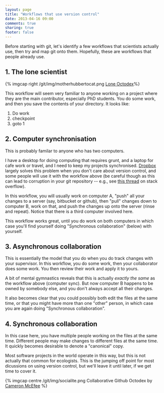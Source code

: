 ```yaml
---
layout: page
title: "Workflows that use version control"
date: 2013-04-16 09:00
comments: true
sharing: true
footer: false
---
```


Before starting with git, let's identify a few workflows that
scientists actually use, then try and map git onto them.  Hopefully,
these are workflows that people already use.

<!-- RGF: alter the comments below so that there is no direct mention
	of git, or of repository.  Or use this as an opportunity to
	introduce the comments in an abstract way that is independent of
	the implementation. -->
	
<!-- RGF: we really only give people the tools to do 1 in the material -->

## 1. The lone scientist

{% imgcap right /git/img/motherhubbertocat.png [Lone Octodex](http://octodex.github.com/motherhubbertocat/)%}

This workflow will seem very familiar to anyone working on a project
where they are the main contributor, especially PhD students.  You do
some work, and then you save the contents of your directory.  It looks
like:

1. Do work
2. checkpoint
3. goto 1

## 2. Computer synchronisation

This is probably familar to anyone who has two computers.

I have a desktop for doing computing that requires grunt, and a laptop
for cafe work or travel, and I need to keep my projects synchronised.
[Dropbox](http://www.dropbox.com) largely solves this problem when you
don't care about version control, and some people will use it with the
workflow above (be careful though as this can lead to corruption in
your git repository -- e.g., see
[this thread](http://stackoverflow.com/questions/1960799/using-git-and-dropbox-together-effectively)
on stack overflow).

In this workflow, you will usually work on computer A, "push" all your
changes to a server (say, bitbucket or github), then "pull" changes
down to computer B, work on that, and push the changes up onto the
server (rinse and repeat).  Notice that there is a third computer
involved here.

This workflow works great, until you do work on both computers in
which case you'll find yourself doing "Synchronous collaboration"
(below) with yourself.

## 3. Asynchronous collaboration

This is essentially the model that you do when you do track changes
with your supervisor.  In this workflow, you do some work, then your
collaborator does some work.  You then review their work and apply it
to yours.

A bit of mental gymnastics reveals that this is actually *exactly the
same* as the workflow above (computer sync).  But now computer B
happens to be owned by somebody else, and you don't always accept all
their changes.

It also becomes clear that you could possibly both edit the files at
the same time, or that you might have more than one "other" person, in
which case you are again doing "Synchronous collaboration".

## 4. Synchronous collaboration

In this case here, you have multiple people working on the files at
the same time.  Different people may make changes to different files
at the same time.  It quickly becomes desirable to denote a
"canonical" copy.

Most software projects in the world operate in this way, but this is
not actually that common for ecologists.  This is the jumping off
point for most dicussions on using version control, but we'll leave it
until later, if we get time to cover it.

{% imgcap centre  /git/img/socialite.png Collaborative Github Octodex by [Cameron McEfee](http://www.cameronmcefee.com/) %}
